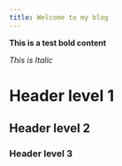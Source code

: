 ```yaml
---
title: Welcome to my blog
---
```


**This is a test bold content**

*This is Italic*

# Header level 1

## Header level 2

### Header level 3
